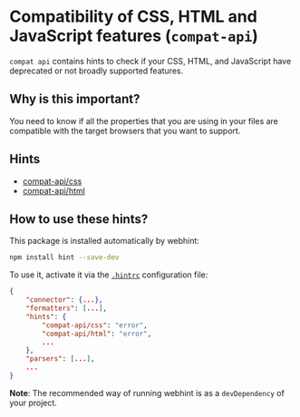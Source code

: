 # Compatibility of CSS, HTML and JavaScript features (`compat-api`)

`compat api` contains hints to check if your CSS, HTML, and JavaScript
have deprecated or not broadly supported features.

## Why is this important?

You need to know if all the properties that you are using in your files
are compatible with the target browsers that you want to support.

## Hints

* [compat-api/css][compat-api-css]
* [compat-api/html][compat-api-html]

## How to use these hints?

This package is installed automatically by webhint:

```bash
npm install hint --save-dev
```

To use it, activate it via the [`.hintrc`][hintrc] configuration file:

```json
{
    "connector": {...},
    "formatters": [...],
    "hints": {
        "compat-api/css": "error",
        "compat-api/html": "error",
        ...
    },
    "parsers": [...],
    ...
}
```

**Note**: The recommended way of running webhint is as a `devDependency` of
your project.

<!-- Link labels: -->

[compat-api-css]: ./docs/css.md
[compat-api-html]: ./docs/html.md
[hintrc]: https://webhint.io/docs/user-guide/configuring-webhint/summary/
[npm docs]: https://docs.npmjs.com/cli/install
